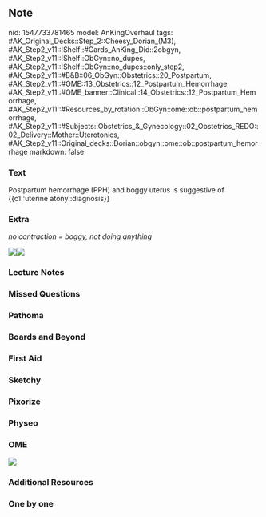 ## Note
nid: 1547733781465
model: AnKingOverhaul
tags: #AK_Original_Decks::Step_2::Cheesy_Dorian_(M3), #AK_Step2_v11::!Shelf::#Cards_AnKing_Did::2obgyn, #AK_Step2_v11::!Shelf::ObGyn::no_dupes, #AK_Step2_v11::!Shelf::ObGyn::no_dupes::only_step2, #AK_Step2_v11::#B&B::06_ObGyn::Obstetrics::20_Postpartum, #AK_Step2_v11::#OME::13_Obstetrics::12_Postpartum_Hemorrhage, #AK_Step2_v11::#OME_banner::Clinical::14_Obstetrics::12_Postpartum_Hemorrhage, #AK_Step2_v11::#Resources_by_rotation::ObGyn::ome::ob::postpartum_hemorrhage, #AK_Step2_v11::#Subjects::Obstetrics_&_Gynecology::02_Obstetrics_REDO::02_Delivery::Mother::Uterotonics, #AK_Step2_v11::Original_decks::Dorian::obgyn::ome::ob::postpartum_hemorrhage
markdown: false

### Text
Postpartum hemorrhage (PPH) and boggy uterus is suggestive of {{c1::uterine atony::diagnosis}}

### Extra
<i>no contraction = boggy, not doing anything</i>
<div>
  <div><img src="paste-42799349105968.jpg"><img src=
  "paste-12236361826486.jpg"></div>
</div>

### Lecture Notes


### Missed Questions


### Pathoma


### Boards and Beyond


### First Aid


### Sketchy


### Pixorize


### Physeo


### OME
<div class="ome-widget">
  <a href=
  "https://onlinemeded.org/spa/obstetrics/postpartum-hemorrhage/acquire?ref=anki">
  <img src="_OME_AnkiFlashcards_Lesson_3.png"></a>
</div>

### Additional Resources


### One by one

